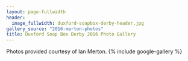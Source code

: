 ```yaml
---
layout: page-fullwidth
header:
  image_fullwidth: duxford-soapbox-derby-header.jpg
gallery_source: "2016-merton-photos"
title: Duxford Soap Box Derby 2016 Photo Gallery
---
```

Photos provided courtesy of Ian Merton.
{% include google-gallery %}
